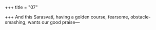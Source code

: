 +++
title = "07"

+++
And this Sarasvatī, having a golden course, fearsome,
obstacle-smashing, wants our good praise—